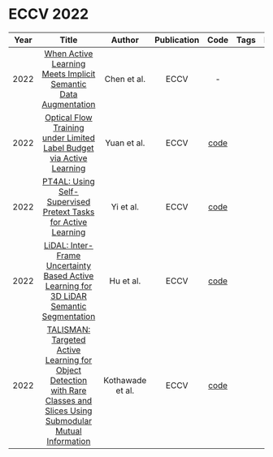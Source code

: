 # ECCV 2022

| Year |                                                                                                    Title                                                                                                    |      Author      | Publication |                                    Code                                     | Tags | Notes |
|:----:|:-----------------------------------------------------------------------------------------------------------------------------------------------------------------------------------------------------------:|:----------------:|:-----------:|:---------------------------------------------------------------------------:|:----:|:-----:|
| 2022 |                              [When Active Learning Meets Implicit Semantic Data Augmentation](https://www.ecva.net/papers/eccv_2022/papers_ECCV/html/4727_ECCV_2022_paper.php)                              |   Chen et al.    |    ECCV     |                                      -                                      |      |       |
| 2022 |                           [Optical Flow Training under Limited Label Budget via Active Learning](https://www.ecva.net/papers/eccv_2022/papers_ECCV/html/4388_ECCV_2022_paper.php)                           |   Yuan et al.    |    ECCV     | [code](https://github.com/duke-vision/optical-flow-active-learning-release) |      |       |
| 2022 |                              [PT4AL: Using Self-Supervised Pretext Tasks for Active Learning](https://www.ecva.net/papers/eccv_2022/papers_ECCV/html/5340_ECCV_2022_paper.php)                              |    Yi et al.     |    ECCV     |                  [code](https://github.com/johnsk95/PT4AL)                  |      |       |
| 2022 |                  [LiDAL: Inter-Frame Uncertainty Based Active Learning for 3D LiDAR Semantic Segmentation](https://www.ecva.net/papers/eccv_2022/papers_ECCV/html/893_ECCV_2022_paper.php)                  |    Hu et al.     |    ECCV     |                  [code](https://github.com/hzykent/LiDAL)                   |      |       |
| 2022 | [TALISMAN: Targeted Active Learning for Object Detection with Rare Classes and Slices Using Submodular Mutual Information](https://www.ecva.net/papers/eccv_2022/papers_ECCV/html/4820_ECCV_2022_paper.php) | Kothawade et al. |    ECCV     |             [code](https://github.com/surajkothawade/talisman)              |      |       |
